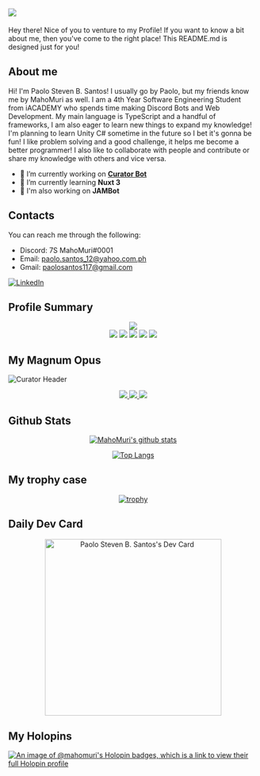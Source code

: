 <h1 aline=center>
 <a href="https://git.io/typing-svg">
  <img src="https://readme-typing-svg.herokuapp.com?color=58A9E9&lines=console.log(%22Hello+there!+%F0%9F%91%8B%F0%9F%8F%BB%22);console.log(%22I'm+MahoMuri!%22);console.log(%22Welcome+to+my+profile!%22)" />
 </a>
</h1>

Hey there! Nice of you to venture to my Profile! If you want to know a bit about me, then you've come to the right place! This README.md is designed just for you!
 
## About me
Hi! I'm Paolo Steven B. Santos! I usually go by Paolo, but my friends know me by MahoMuri as well. I am a 4th Year Software Engineering Student from iACADEMY who spends time making Discord Bots and Web Development. My main language is TypeScript and a handful of frameworks, I am also eager to learn new things to expand my knowledge! I'm planning to learn Unity C# sometime in the future so I bet it's gonna be fun! I like problem solving and a good challenge, it helps me become a better programmer! I also like to collaborate with people and contribute or share my knowledge with others and vice versa. 
 
- 🔭 I’m currently working on [__Curator Bot__](https://top.gg/bot/816152179101663312)
- 🌱 I’m currently learning **Nuxt 3**
- 🔭 I'm also working on __JAMBot__

## Contacts
You can reach me through the following:
 - Discord: 7S MahoMuri#0001
 - Email: paolo.santos_12@yahoo.com.ph
 - Gmail: paolosantos117@gmail.com

[![LinkedIn](https://img.shields.io/badge/LinkedIn-0A66C2?style=for-the-badge&logo=linkedin)](https://www.linkedin.com/in/mahomuri/)

## Profile Summary

<div align=center>
   <img src="https://github-profile-summary-cards.vercel.app/api/cards/profile-details?username=mahomuri&theme=github_dark">
   <br />
   <img src="https://img.shields.io/badge/JavaScript-323330?style=for-the-badge&logo=javascript&logoColor=F7DF1E">
   <img src="https://img.shields.io/badge/NodeJS-339933?style=for-the-badge&logo=node.js&logoColor=white">
   <img src="https://img.shields.io/badge/TypeScript-007ACC?style=for-the-badge&logo=typescript&logoColor=white">
   <img src="https://img.shields.io/badge/MongoDB-4EA94B?style=for-the-badge&logo=mongodb&logoColor=white">
   <img src="https://img.shields.io/badge/VSCode-323330?style=for-the-badge&logo=visual%20studio%20code&logoColor=007ACC">
</div>

## My Magnum Opus
![Curator Header](https://i.imgur.com/jq7Ox8x.png)

<div align=center>
   <a href="https://top.gg/bot/816152179101663312">
     <img src="https://top.gg/api/widget/servers/816152179101663312.svg">
   </a> 
   <a href="https://top.gg/bot/816152179101663312">
     <img src="https://top.gg/api/widget/upvotes/816152179101663312.svg">
   </a> 
   <a href="https://top.gg/bot/816152179101663312">
     <img src="https://top.gg/api/widget/owner/816152179101663312.svg">
   </a>
</div>

## Github Stats
<div align="center">
 
  [![MahoMuri's github stats](https://github-readme-stats.vercel.app/api?username=mahomuri&show_icons=true&theme=dark&include_all_commits=true)](https://github.com/anuraghazra/github-readme-stats)
  
  [![Top Langs](https://github-readme-stats.vercel.app/api/top-langs/?username=mahomuri&theme=dark)](https://github.com/anuraghazra/github-readme-stats)
  
</div>

## My trophy case
<div align="center">
 
[![trophy](https://github-profile-trophy.vercel.app/?username=mahomuri&theme=discord)](https://github.com/ryo-ma/github-profile-trophy)

</div>

## Daily Dev Card
<div align="center">
 <a href="https://app.daily.dev/mahomuri"><img src="https://api.daily.dev/devcards/v2/VI0zwmreFvKkypwgDuLdp.png?type=default&r=dsi" width="356" alt="Paolo Steven B. Santos's Dev Card"/></a>
</div>

## My Holopins
[![An image of @mahomuri's Holopin badges, which is a link to view their full Holopin profile](https://holopin.me/mahomuri)](https://holopin.io/@mahomuri)

 
<!--
**MahoMuri/MahoMuri** is a ✨ _special_ ✨ repository because its `README.md` (this file) appears on your GitHub profile.

Here are some ideas to get you started:

- 🔭 I’m currently working on ...
- 🌱 I’m currently learning ...
- 👯 I’m looking to collaborate on ...
- 🤔 I’m looking for help with ...
- 💬 Ask me about ...
- 📫 How to reach me: ...
- 😄 Pronouns: ...
- ⚡ Fun fact: ...
-->

